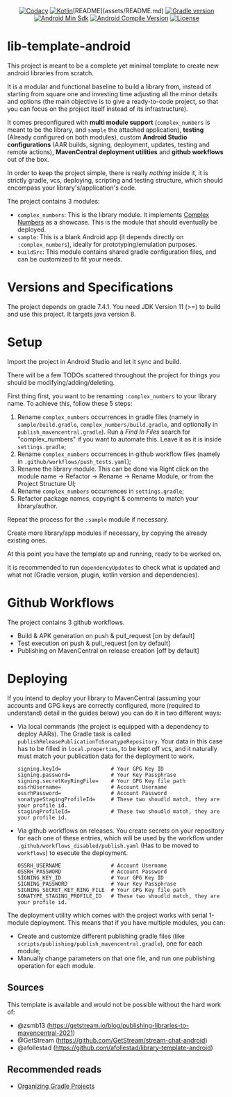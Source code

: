 <p align="center">
  <a href="https://app.codacy.com/manual/lib-template-android/dashboard"><img src="https://app.codacy.com/project/badge/Grade/1ba2dd5e557849ab98ad6d564cfadc11" alt="Codacy"></a>
  <a href="https://kotlinlang.org/docs/releases.html"><img src="https://img.shields.io/badge/kotlin-1.6.10-orange.svg" alt="Kotlin"></a>[README](assets/README.md)
  <a href="https://gradle.org/releases/"><img src="https://img.shields.io/badge/gradle-7.4.1-102f39.svg" alt="Gradle version"></a>
  <a href="https://source.android.com/setup/start/build-numbers"><img src="https://img.shields.io/badge/min-15-00e676.svg" alt="Android Min Sdk"></a>
  <a href="https://source.android.com/setup/start/build-numbers"><img src="https://img.shields.io/badge/compile-31-00e676.svg" alt="Android Compile Version"></a>
  <a href="https://github.com/cioccarellia/lib-template-android/blob/master/LICENSE.md"><img src="https://img.shields.io/badge/license-Apache%202.0-blue.svg" alt="License"></a>
</p>

# lib-template-android
This project is meant to be a complete yet minimal template to create new android libraries from scratch.

It is a modular and functional baseline to build a library from, instead of starting from square one and investing time adjusting all the minor details and options (the main objective is to give a ready-to-code project, so that you can focus on the project itself instead of its infrastructure).

It comes preconfigured with **multi module support** (`complex_numbers` is meant to be the library, and `sample` the attached application), **testing** (Already configured on both modules), custom **Android Studio configurations** (AAR builds, signing, deployment, updates, testing and remote actions), **MavenCentral deployment utilities** and **github workflows** out of the box.

In order to keep the project simple, there is really *nothing* inside it, it is strictly gradle, vcs, deploying, scripting and testing structure, which should encompass your library's/application's code.

The project contains 3 modules:
- `complex_numbers`: This is the library module. It implements [Complex Numbers](https://en.wikipedia.org/wiki/Complex_number) as a showcase. This is the module that should eventually be deployed.
- `sample`: This is a blank Android app (it depends directly on `:complex_numbers`), ideally for prototyping/emulation purposes.
- `buildSrc`: This module contains shared gradle configuration files, and can be customized to fit your needs.

# Versions and Specifications
The project depends on gradle 7.4.1.
You need JDK Version 11 (>=) to build and use this project.
It targets java version 8.

# Setup
Import the project in Android Studio and let it sync and build.

There will be a few TODOs scattered throughout the project for things you should be modifying/adding/deleting.

First thing first, you want to be renaming `:complex_numbers` to your library name. To achieve this, follow these 5 steps:
1. Rename `complex_numbers` occurrences in gradle files (namely in `sample/build.gradle`, `complex_numbers/build.gradle`, and optionally in `publish_mavencentral.gradle`). 
   Run a *Find In Files* search for "complex_numbers" if you want to automate this. Leave it as it is inside `settings.gradle`;
2. Rename `complex_numbers` occurrences in github workflow files (namely in `.github/workflows/push_tests.yaml`);
3. Rename the library module. This can be done via Right click on the module name -> Refactor -> Rename -> Rename Module, or from the Project Structure UI;
4. Rename `complex_numbers` occurrences in `settings.gradle`;
5. Refactor package names, copyright & comments to match your library/author.

Repeat the process for the `:sample` module if necessary.

Create more library/app modules if necessary, by copying the already existing ones.

At this point you have the template up and running, ready to be worked on. 

It is recommended to run `dependencyUpdates` to check what is updated and what not (Gradle version, plugin, kotlin version and dependencies).

# Github Workflows
The project contains 3 github workflows.
- Build & APK generation on push & pull_request [on by default]
- Test execution on push & pull_request [on by default]
- Publishing on MavenCentral on release creation [off by default]

# Deploying
If you intend to deploy your library to MavenCentral (assuming your accounts and GPG keys are correctly configured, more (required to understand) detail in the guides below) you can do it in two different ways:
- Via local commands (the project is equipped with a dependency to deploy AARs). The Gradle task is called `publishReleasePublicationToSonatypeRepository`. 
  Your data in this case has to be filled in `local.properties`, to be kept off vcs, and it naturally must match your publication data for the deployment to work.
    ```
    signing.keyId=                # Your GPG Key ID
    signing.password=             # Your Key Passphrase
    signing.secretKeyRingFile=    # Your GPG Key file path
    ossrhUsername=                # Account Username
    ossrhPassword=                # Account Password
    sonatypeStagingProfileId=     # These two shoudld match, they are your profile id.
    stagingProfileId=             # These two shoudld match, they are your profile id.
    ```


- Via github workflows on releases. You create secrets on your repository for each one of these entries, which will be used by the workflow under `.github/workflows_disabled/publish.yaml` (Has to be moved to `workflows`) to esecute the deployment.
    ```
    OSSRH_USERNAME                # Account Username
    OSSRH_PASSWORD                # Account Password
    SIGNING_KEY_ID                # Your GPG Key ID
    SIGNING_PASSWORD              # Your Key Passphrase
    SIGNING_SECRET_KEY_RING_FILE  # Your GPG Key file path
    SONATYPE_STAGING_PROFILE_ID   # These two shoudld match, they are your profile id.
    ```

The deployment utility which comes with the project works with serial 1-module deployment. This means that if you have multiple modules, you can:
- Create and customize different publishing gradle files (like `scripts/publishing/publish_mavencentral.gradle`), one for each module;
- Manually change parameters on that one file, and run one publishing operation for each module.

## Sources
This template is available and would not be possible without the hard work of:
- @zsmb13 (https://getstream.io/blog/publishing-libraries-to-mavencentral-2021)
- @GetStream (https://github.com/GetStream/stream-chat-android)
- @afollestad (https://github.com/afollestad/library-template-android)

## Recommended reads
- [Organizing Gradle Projects](https://docs.gradle.org/current/userguide/organizing_gradle_projects.html)
